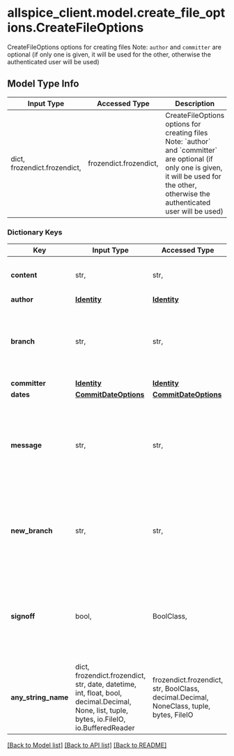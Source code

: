 # allspice_client.model.create_file_options.CreateFileOptions

CreateFileOptions options for creating files Note: `author` and `committer` are optional (if only one is given, it will be used for the other, otherwise the authenticated user will be used)

## Model Type Info
Input Type | Accessed Type | Description | Notes
------------ | ------------- | ------------- | -------------
dict, frozendict.frozendict,  | frozendict.frozendict,  | CreateFileOptions options for creating files Note: &#x60;author&#x60; and &#x60;committer&#x60; are optional (if only one is given, it will be used for the other, otherwise the authenticated user will be used) | 

### Dictionary Keys
Key | Input Type | Accessed Type | Description | Notes
------------ | ------------- | ------------- | ------------- | -------------
**content** | str,  | str,  | content must be base64 encoded | 
**author** | [**Identity**](Identity.md) | [**Identity**](Identity.md) |  | [optional] 
**branch** | str,  | str,  | branch (optional) to base this file from. if not given, the default branch is used | [optional] 
**committer** | [**Identity**](Identity.md) | [**Identity**](Identity.md) |  | [optional] 
**dates** | [**CommitDateOptions**](CommitDateOptions.md) | [**CommitDateOptions**](CommitDateOptions.md) |  | [optional] 
**message** | str,  | str,  | message (optional) for the commit of this file. if not supplied, a default message will be used | [optional] 
**new_branch** | str,  | str,  | new_branch (optional) will make a new branch from &#x60;branch&#x60; before creating the file | [optional] 
**signoff** | bool,  | BoolClass,  | Add a Signed-off-by trailer by the committer at the end of the commit log message. | [optional] 
**any_string_name** | dict, frozendict.frozendict, str, date, datetime, int, float, bool, decimal.Decimal, None, list, tuple, bytes, io.FileIO, io.BufferedReader | frozendict.frozendict, str, BoolClass, decimal.Decimal, NoneClass, tuple, bytes, FileIO | any string name can be used but the value must be the correct type | [optional]

[[Back to Model list]](../../README.md#documentation-for-models) [[Back to API list]](../../README.md#documentation-for-api-endpoints) [[Back to README]](../../README.md)

